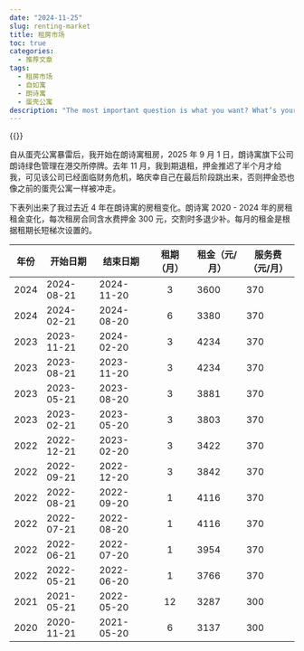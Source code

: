 ```yaml
---
date: "2024-11-25"
slug: renting-market
title: 租房市场
toc: true
categories:
  - 推荐文章
tags:
  - 租房市场
  - 自如寓
  - 朗诗寓
  - 蛋壳公寓
description: "The most important question is what you want? What’s your targets? And then think how to achieve it?"
---
```



{{<toc>}}

自从蛋壳公寓暴雷后，我开始在朗诗寓租房，2025 年 9 月 1 日，朗诗寓旗下公司朗诗绿色管理在港交所停牌。去年 11 月，我到期退租，押金推迟了半个月才给我，可见该公司已经面临财务危机，略庆幸自己在最后阶段跳出来，否则押金恐也像之前的蛋壳公寓一样被冲走。

下表列出来了我过去近 4 年在朗诗寓的房租变化。朗诗寓 2020 - 2024 年的房租租金变化，每次租房合同含水费押金 300 元，交割时多退少补。每月的租金是根据租期长短梯次设置的。

| 年份 | 开始日期   | 结束日期   | 租期（月） | 租金（元/月） | 服务费（元/月） |
|------|------------|------------|:----------:|---------------|-----------------|
| 2024 | 2024-08-21 | 2024-11-20 |     3      | 3600          | 370             |
| 2024 | 2024-02-21 | 2024-08-20 |     6      | 3380          | 370             |
| 2023 | 2023-11-21 | 2024-02-20 |     3      | 4234          | 370             |
| 2023 | 2023-08-21 | 2023-11-20 |     3      | 4234          | 370             |
| 2023 | 2023-05-21 | 2023-08-20 |     3      | 3881          | 370             |
| 2023 | 2023-02-21 | 2023-05-20 |     3      | 3803          | 370             |
| 2022 | 2022-12-21 | 2023-02-20 |     3      | 3422          | 370             |
| 2022 | 2022-09-21 | 2022-12-20 |     3      | 3842          | 370             |
| 2022 | 2022-08-21 | 2022-09-20 |     1      | 4116          | 370             |
| 2022 | 2022-07-21 | 2022-08-20 |     1      | 4116          | 370             |
| 2022 | 2022-06-21 | 2022-07-20 |     1      | 3954          | 370             |
| 2022 | 2022-05-21 | 2022-06-20 |     1      | 3766          | 370             |
| 2021 | 2021-05-21 | 2022-05-20 |     12     | 3287          | 300             |
| 2020 | 2020-11-21 | 2021-05-20 |     6      | 3137          | 300             |
